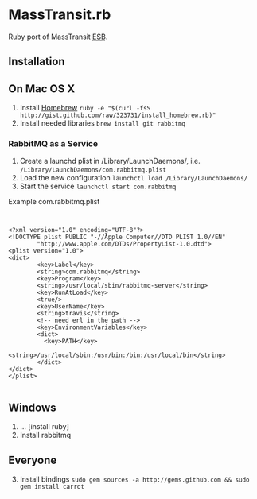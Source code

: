 MassTransit.rb
==============

Ruby port of MassTransit <abbr title="Enterprise Service Bus">ESB</abbr>.

Installation
------------

On Mac OS X
-----------
1. Install [Homebrew](http://wiki.github.com/mxcl/homebrew/installation) 
`ruby -e "$(curl -fsS http://gist.github.com/raw/323731/install_homebrew.rb)"` 
2. Install needed libraries `brew install git rabbitmq`

<h3>RabbitMQ as a Service</h3>

1. Create a launchd plist in /Library/LaunchDaemons/, i.e. `/Library/LaunchDaemons/com.rabbitmq.plist`
2. Load the new configuration `launchctl load /Library/LaunchDaemons/`
3. Start the service `launchctl start com.rabbitmq`

Example com.rabbitmq.plist
<pre><code>

&lt;?xml version="1.0" encoding="UTF-8"?>
&lt;!DOCTYPE plist PUBLIC "-//Apple Computer//DTD PLIST 1.0//EN"
        "http://www.apple.com/DTDs/PropertyList-1.0.dtd">
&lt;plist version="1.0">
&lt;dict>
        &lt;key>Label&lt;/key>
        &lt;string>com.rabbitmq&lt;/string>
        &lt;key>Program&lt;/key>
        &lt;string>/usr/local/sbin/rabbitmq-server&lt;/string>
        &lt;key>RunAtLoad&lt;/key>
        &lt;true/>
        &lt;key>UserName&lt;/key>
        &lt;string>travis&lt;/string>
        &lt;!-- need erl in the path -->
        &lt;key>EnvironmentVariables&lt;/key>
        &lt;dict>
          &lt;key>PATH&lt;/key>
          &lt;string>/usr/local/sbin:/usr/bin:/bin:/usr/local/bin&lt;/string>
        &lt;/dict>
&lt;/dict>
&lt;/plist>

</code></pre>

Windows
-------
1. ... [install ruby]
2. Install rabbitmq

Everyone
--------
3. Install bindings `sudo gem sources -a http://gems.github.com && sudo gem install carrot`
